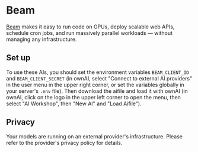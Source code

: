 # Beam

[Beam](https://docs.beam.cloud/introduction) makes it easy to run code on GPUs, deploy scalable web APIs, schedule cron jobs, and run massively parallel workloads — without managing any infrastructure.

## Set up

To use these AIs, you should set the environment variables `BEAM_CLIENT_ID` and `BEAM_CLIENT_SECRET` (in ownAI, select "Connect to external AI providers" in the user menu in the upper right corner, or set the variables globally in your server's `.env` file).
Then download the aifile and load it with ownAI (in ownAI, click on the logo in the upper left corner to open the menu, then select "AI Workshop", then "New AI" and "Load Aifile").

## Privacy

Your models are running on an external provider's infrastructure. Please refer to the provider's privacy policy for details.
